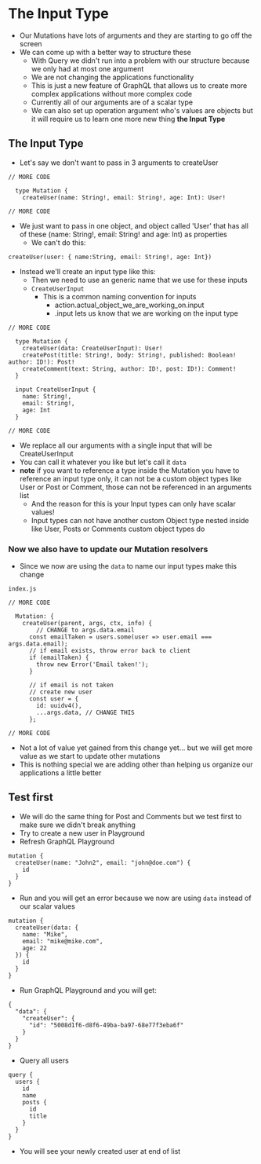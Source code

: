 # The Input Type
* Our Mutations have lots of arguments and they are starting to go off the screen
* We can come up with a better way to structure these
    - With Query we didn't run into a problem with our structure because we only had at most one argument
    - We are not changing the applications functionality
    - This is just a new feature of GraphQL that allows us to create more complex applications without more complex code
    - Currently all of our arguments are of a scalar type
    - We can also set up operation argument who's values are objects but it will require us to learn one more new thing **the Input Type**

## The Input Type
* Let's say we don't want to pass in 3 arguments to createUser

```
// MORE CODE

  type Mutation {
    createUser(name: String!, email: String!, age: Int): User!

// MORE CODE
```

* We just want to pass in one object, and object called 'User' that has all of these (name: String!, email: String! and age: Int) as properties
    * We can't do this:

```
createUser(user: { name:String, email: String!, age: Int})
```

* Instead we'll create an input type like this:
    - Then we need to use an generic name that we use for these inputs
    - `CreateUserInput`
        + This is a common naming convention for inputs
            * action.actual_object_we_are_working_on.input
            * .input lets us know that we are working on the input type

```
// MORE CODE

  type Mutation {
    createUser(data: CreateUserInput): User!
    createPost(title: String!, body: String!, published: Boolean! author: ID!): Post! 
    createComment(text: String, author: ID!, post: ID!): Comment!
  }

  input CreateUserInput {
    name: String!,
    email: String!,
    age: Int
  }

// MORE CODE
```

* We replace all our arguments with a single input that will be CreateUserInput
* You can call it whatever you like but let's call it `data`
* **note** if you want to reference a type inside the Mutation you have to reference an input type only, it can not be a custom object types like User or Post or Comment, those can not be referenced in an arguments list
    - And the reason for this is your Input types can only have scalar values!
    - Input types can not have another custom Object type nested inside like User, Posts or Comments custom object types do

### Now we also have to update our Mutation resolvers
* Since we now are using the `data` to name our input types make this change

`index.js`

```
// MORE CODE

  Mutation: {
    createUser(parent, args, ctx, info) {
        // CHANGE to args.data.email
      const emailTaken = users.some(user => user.email === args.data.email);
      // if email exists, throw error back to client
      if (emailTaken) {
        throw new Error('Email taken!');
      }

      // if email is not taken
      // create new user
      const user = {
        id: uuidv4(),
        ...args.data, // CHANGE THIS
      };

// MORE CODE
```

* Not a lot of value yet gained from this change yet... but we will get more value as we start to update other mutations
* This is nothing special we are adding other than helping us organize our applications a little better

## Test first
* We will do the same thing for Post and Comments but we test first to make sure we didn't break anything
* Try to create a new user in Playground
* Refresh GraphQL Playground

```
mutation {
  createUser(name: "John2", email: "john@doe.com") {
    id
  }
}
```

* Run and you will get an error because we now are using `data` instead of our scalar values

```
mutation {
  createUser(data: {
    name: "Mike",
    email: "mike@mike.com",
    age: 22
  }) {
    id
  }
}
```

* Run GraphQL Playground and you will get:

```
{
  "data": {
    "createUser": {
      "id": "5008d1f6-d8f6-49ba-ba97-68e77f3eba6f"
    }
  }
}
```

* Query all users

```
query {
  users {
    id
    name
    posts {
      id
      title
    }
  }
}
```

* You will see your newly created user at end of list
